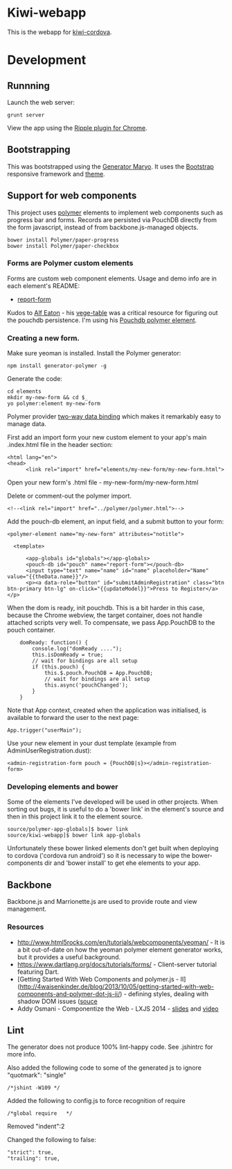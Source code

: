 # Kiwi-webapp

This is the webapp for [kiwi-cordova](https://github.com/chrisekelley/kiwi-cordova).

# Development

## Runnning

Launch the web server:

    grunt server

View the app using the [Ripple plugin for Chrome](https://chrome.google.com/webstore/detail/ripple-emulator-beta/geelfhphabnejjhdalkjhgipohgpdnoc?hl=en).

## Bootstrapping

This was bootstrapped using the [Generator Maryo](https://github.com/simonblee/generator-maryo). It uses the [Bootstrap](http://getbootstrap.com/) 
responsive framework and [theme](http://getbootstrap.com/examples/theme/).

## Support for web components

This project uses [polymer](http://www.polymer-project.org/) elements to implement web components such as progress bar and 
forms. Records are persisted via PouchDB directly from the form javascript, instead of from backbone.js-managed objects.

    bower install Polymer/paper-progress
    bower install Polymer/paper-checkbox
    
### Forms are Polymer custom elements

Forms are custom web component elements. Usage and demo info are in each element's README:
 - [report-form](https://github.com/chrisekelley/kiwi-webapp/tree/master/app/elements/report-form) 
 
Kudos to [Alf Eaton](https://github.com/hubgit) - his [vege-table](https://github.com/hubgit/vege-table) was a critical 
resource for figuring out the pouchdb persistence. I'm using his [Pouchdb polymer element](https://github.com/hubgit/pouch-db).

### Creating a new form.

Make sure yeoman is installed. 
Install the Polymer generator:

    npm install generator-polymer -g
    
Generate the code:

    cd elements
    mkdir my-new-form && cd $_
    yo polymer:element my-new-form
    
Polymer provider [two-way data binding](http://www.polymer-project.org/docs/polymer/databinding.html) which makes it 
remarkably easy to manage data.

First add an import form your new custom element to your app's main .index.html file in the header section:

    <html lang="en">
    <head>
          <link rel="import" href="elements/my-new-form/my-new-form.html">

Open your new form's .html file - my-new-form/my-new-form.html

Delete or comment-out the polymer import.

    <!--<link rel="import" href="../polymer/polymer.html">-->

Add the pouch-db element, an input field, and a submit button to your form:

    <polymer-element name="my-new-form" attributes="notitle">
    
      <template>

          <app-globals id="globals"></app-globals>
          <pouch-db id="pouch" name="report-form"></pouch-db>
          <input type="text" name="name" id="name" placeholder="Name" value="{{theData.name}}"/>
          <p><a data-role="button" id="submitAdminRegistration" class="btn btn-primary btn-lg" on-click="{{updateModel}}">Press to Register</a></p>
          
When the dom is ready, init pouchdb. This is a bit harder in this case, because the Chrome webview, the target container, 
does not handle attached scripts very well. To compensate, we pass App.PouchDB to the pouch container.

        domReady: function() {
            console.log("domReady ....");
            this.isDomReady = true;
            // wait for bindings are all setup
            if (this.pouch) {
                this.$.pouch.PouchDB = App.PouchDB;
                // wait for bindings are all setup
                this.async('pouchChanged');
            }
        }
      
Note that App context, created when the application was initialised, is available to forward the user to the next page:

    App.trigger("userMain");
    
Use your new element in your dust template (example from AdminUserRegistration.dust):

    <admin-registration-form pouch = {PouchDB|s}></admin-registration-form>

### Developing elements and bower

Some of the elements I've developed will be used in other projects. When sorting out bugs, it is useful to do a 'bower link' 
in the element's source and then in this project link it to the element source. 

    source/polymer-app-globals]$ bower link  
    source/kiwi-webapp]$ bower link app-globals    
    
Unfortunately these bower linked elements don't get built when deploying to cordova ('cordova run android') so it is necessary 
to wipe the bower-components dir and 'bower install' to get ehe elements to your app.

## Backbone

Backbone.js and Marrionette.js are used to provide route and view management.
  
### Resources

- http://www.html5rocks.com/en/tutorials/webcomponents/yeoman/ - It is a bit out-of-date on how the yeoman polymer element 
generator works, but it provides a useful background.
- https://www.dartlang.org/docs/tutorials/forms/ - Client-server tutorial featuring Dart.
- [Getting Started With Web Components and polymer.js - II]
(http://4waisenkinder.de/blog/2013/10/05/getting-started-with-web-components-and-polymer-dot-js-ii/) - defining styles, 
dealing with shadow DOM issues ([souce](https://github.com/stefanjudis/webComponents-tutorial-II/blob/gh-pages/index.html)
- Addy Osmani - Componentize the Web - LXJS 2014 - [slides](http://addyosmani.github.io/lxjs-slides/#124) and 
[video](https://www.youtube.com/watch?v=GOPXVLxp9Nc)
    
## Lint

The generator does not produce 100% lint-happy code. See .jshintrc for more info. 

Also added the following code to some of the generated js to ignore "quotmark": "single"

    /*jshint -W109 */ 
    
Added the following to config.js to force recognition of require

    /*global require   */

Removed "indent":2

Changed the following to false:

    "strict": true,
    "trailing": true,




